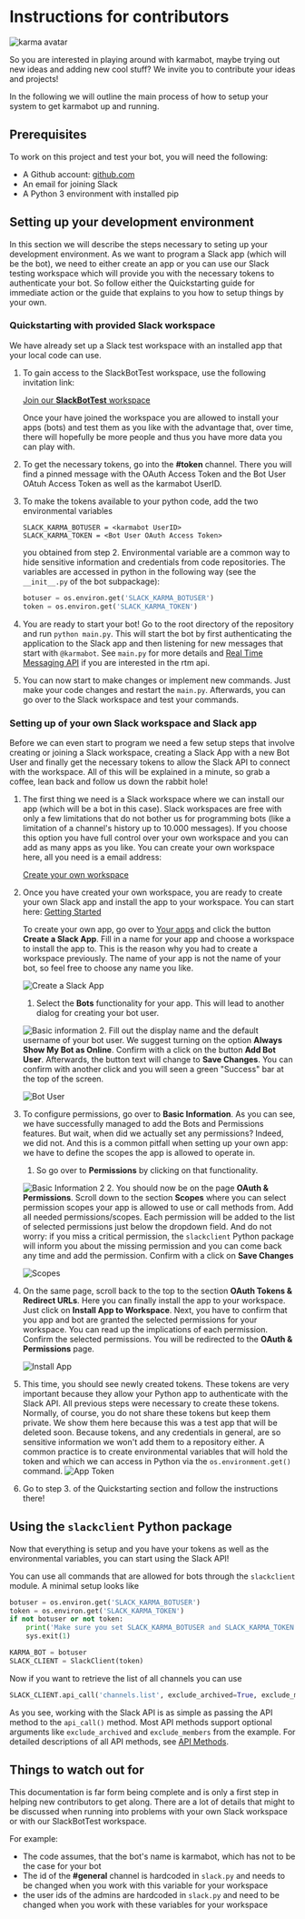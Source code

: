 # Instructions for contributors

![karma avatar](https://user-images.githubusercontent.com/24620154/56662126-952d7f00-66a3-11e9-99b4-924dc6313b2e.png)

So you are interested in playing around with karmabot, maybe trying out new ideas and adding new cool stuff? We invite you to contribute your ideas and projects!

In the following we will outline the main process of how to setup your system to get karmabot up and running.

## Prerequisites

To work on this project and test your bot, you will need the following:

- A Github account: [github.com](https://github.com/)
- An email for joining Slack
- A Python 3 environment with installed pip

## Setting up your development environment

In this section we will describe the steps necessary to seting up your development environment. As we want to program a Slack app (which will be the bot), we need to either create an app or you can use our Slack testing workspace which will provide you with the necessary tokens to authenticate your bot. So follow either the Quickstarting guide for immediate action or the guide that explains to you how to setup things by your own.

### Quickstarting with provided Slack workspace

We have already set up a Slack test workspace with an installed app that your local code can use. 

1. To gain access to the SlackBotTest workspace, use the following invitation link:

   [Join our **SlackBotTest** workspace](https://join.slack.com/t/slackbottest-gruppe/shared_invite/enQtNzg0ODA4MzI5NTkxLTM4NDM0N2I2NDVjZTM0Y2Q1N2JhYTdlOTcxYTNiMGRlMjM1Zjg1YzBiZjUwY2IxYWJmMDIzODRhZmJlMDIzMGM)
   
   Once your have joined the workspace you are allowed to install your apps (bots) and test them as you like with the advantage that, over time, there will hopefully be more people and thus you have more data you can play with.
2. To get the necessary tokens, go into the **#token** channel. There you will find a pinned message with the OAuth Access Token and the Bot User OAtuh Access Token as well as the karmabot UserID.
3. To make the tokens available to your python code, add the two environmental variables
  
   ```shell
   SLACK_KARMA_BOTUSER = <karmabot UserID>
   SLACK_KARMA_TOKEN = <Bot User OAuth Access Token>
   ```

   you obtained from step 2. Environmental variable are a common way to hide sensitive information and credentials from code repositories. The variables are accessed in python in the following way (see the `__init__.py` of the bot subpackage):

   ```python
   botuser = os.environ.get('SLACK_KARMA_BOTUSER')
   token = os.environ.get('SLACK_KARMA_TOKEN')
   ```
   
4. You are ready to start your bot! Go to the root directory of the repository and run `python main.py`. This will start the bot by first authenticating the application to the Slack app and then listening for new messages that start with `@karmabot`. See `main.py` for more details and [Real Time Messaging API](https://api.slack.com/rtm) if you are interested in the rtm api.
5. You can now start to make changes or implement new commands. Just make your code changes and restart the `main.py`. Afterwards, you can go over to the Slack workspace and test your commands.

### Setting up of your own Slack workspace and Slack app

Before we can even start to program we need a few setup steps that involve creating or joining a Slack workspace, creating a Slack App with a new Bot User and finally get the necessary tokens to allow the Slack API to connect with the workspace. All of this will be explained in a minute, so grab a coffee, lean back and follow us down the rabbit hole!

1. The first thing we need is a Slack workspace where we can install our app (which will be a bot in this case). Slack workspaces are free with only a few limitations that do not bother us for programming bots (like a limitation of a channel's history up to 10.000 messages). If you choose this option you have full control over your own workspace and you can add as many apps as you like. You can create your own workspace here, all you need is a email address:

   [Create your own workspace](https://slack.com/create#email)
2. Once you have created your own workspace, you are ready to create your own Slack app and install the app to your workspace. You can start here: [Getting Started](https://api.slack.com/bot-users#getting-started)

   To create your own app, go over to [Your apps](https://api.slack.com/apps) and click the button __Create a Slack App__. Fill in a name for your app and choose a workspace to install the app to. This is the reason why you had to create a workspace previously. The name of your app is not the name of your bot, so feel free to choose any name you like.

   ![Create a Slack App](https://i.imgur.com/C29FV86.png)

   1. Select the **Bots** functionality for your app. This will lead to another dialog for creating your bot user.

   ![Basic information](https://i.imgur.com/OEcEXZM.png)
   2. Fill out the display name and the default username of your bot user. We suggest turning on the option **Always Show My Bot as Online**. Confirm with a click on the button **Add Bot User**. Afterwards, the button text will change to **Save Changes**. You can confirm with another click and you will seen a green "Success" bar at the top of the screen.

   ![Bot User](https://i.imgur.com/EtiGiBO.png)
3. To configure permissions, go over to **Basic Information**. As you can see, we have successfully managed to add the Bots and Permissions features. But wait, when did we actually set any permissions? Indeed, we did not. And this is a common pitfall when setting up your own app: we have to define the scopes the app is allowed to operate in. 

   1. So go over to **Permissions** by clicking on that functionality. 

   ![Basic Information 2](https://i.imgur.com/FWmPr04.png)
   2. You should now be on the page **OAuth & Permissions**. Scroll down to the section **Scopes** where you can select permission scopes your app is allowed to use or call methods from. Add all needed permissions/scopes. Each permission will be added to the list of selected permissions just below the dropdown field. And do not worry: if you miss a critical permission, the `slackclient` Python package will inform you about the missing permission and you can come back any time and add the permission. Confirm with a click on **Save Changes**

   ![Scopes](https://i.imgur.com/9PP1lFC.png)
4. On the same page, scroll back to the top to the section **OAuth Tokens & Redirect URLs**. Here you can finally install the app to your workspace. Just click on **Install App to Workspace**. Next, you have to confirm that you app and bot are granted the selected permissions for your workspace. You can read up the implications of each permission. Confirm the selected permissions. You will be redirected to the **OAuth & Permissions** page.

   ![Install App](https://i.imgur.com/YTdRtnx.png)
5. This time, you should see newly created tokens. These tokens are very important because they allow your Python app to authenticate with the Slack API. All previous steps were necessary to create these tokens. Normally, of course, you do not share these tokens but keep them private. We show them here because this was a test app that will be deleted soon. Because tokens, and any credentials in general, are so sensitive information we won't add them to a repository either. A common practice is to create environmental variables that will hold the token and which we can access in Python via the `os.environment.get()` command.
   ![App Token](https://i.imgur.com/4jTCypC.png)
6. Go to step 3. of the Quickstarting section and follow the instructions there!

## Using the `slackclient` Python package

Now that everything is setup and you have your tokens as well as the environmental variables, you can start using the Slack API! 

You can use all commands that are allowed for bots through the `slackclient` module. A minimal setup looks like

```python
botuser = os.environ.get('SLACK_KARMA_BOTUSER')
token = os.environ.get('SLACK_KARMA_TOKEN')
if not botuser or not token:
    print('Make sure you set SLACK_KARMA_BOTUSER and SLACK_KARMA_TOKEN in env')
    sys.exit(1)

KARMA_BOT = botuser
SLACK_CLIENT = SlackClient(token)
```

Now if you want to retrieve the list of all channels you can use

```python
SLACK_CLIENT.api_call('channels.list', exclude_archived=True, exclude_members=True)
```

As you see, working with the Slack API is as simple as passing the API method to the `api_call()` method. Most API methods support optional arguments like `exclude_archived` and `exclude_members` from the example. For detailed descriptions of all API methods, see [API Methods](https://api.slack.com/methods). 

## Things to watch out for

This documentation is far form being complete and is only a first step in helping new contributors to get along. There are a lot of details that might to be discussed when running into problems with your own Slack workspace or with our SlackBotTest workspace. 

For example:
- The code assumes, that the bot's name is karmabot, which has not to be the case for your bot 
- The id of the **#general** channel is hardcoded in `slack.py` and needs to be changed when you work with this variable for your workspace 
- the user ids of the admins are hardcoded in `slack.py` and need to be changed when you work with these variables for your workspace
